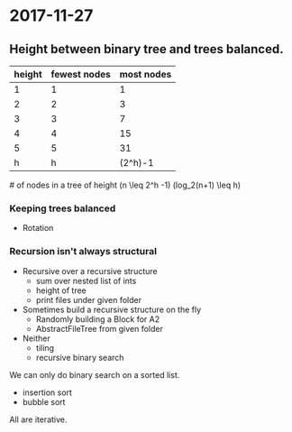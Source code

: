 # 2017-11-27

## Height between binary tree and trees balanced.

height|fewest nodes|most nodes
------|------------|----------
1|1|1
2|2|3
3|3|7
4|4|15
5|5|31
h|h|\(2^h\)-1

\# of nodes in a tree of height
\(n \leq 2^h -1\)
\(log_2(n+1) \leq h\)

### Keeping trees balanced
* Rotation
### Recursion isn't always structural
* Recursive over a recursive structure
  * sum over nested list of ints
  * height of tree
  * print files under given folder
* Sometimes build a recursive structure on the fly
  * Randomly building a Block for A2
  * AbstractFileTree from given folder
* Neither
  * tiling
  * recursive binary search

We can only do binary search on a sorted list.
  * insertion sort
  * bubble sort

All are iterative.